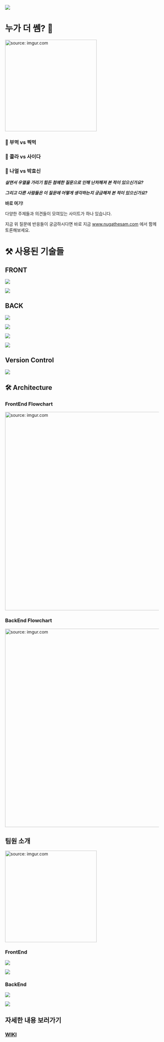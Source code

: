 ![](https://img.shields.io/badge/PROJECT-nugathesam-f20505?style=for-the-badge)

# 누가 더 쎔? 🥊 

<img src="https://i.imgur.com/wpymxWm.png" title="source: imgur.com" width="300" />

### 🔹 부먹 vs 찍먹 

### 🔸 콜라 vs 사이다

### 🔹 나얼 vs 박효신


***살면서 우열을 가리기 힘든 첨예한 질문으로 인해 난처해져 본 적이 있으신가요?***

***그리고 다른 사람들은 이 질문에 어떻게 생각하는지 궁금해져 본 적이 있으신가요?***

**바로 여기!** 

다양한 주제들과 의견들이 모여있는 사이트가 하나 있습니다.

지금 위 질문에 반응들이 궁금하시다면 바로 지금 www.nugathesam.com 에서 함께 토론해보세요.


# ⚒️ 사용된 기술들

## FRONT

![](https://img.shields.io/badge/frontend-React-039be5?style=for-the-badge&logo=react)

![](https://img.shields.io/badge/frontend-React_Hooks-039be5?style=for-the-badge&logo=react)

## BACK

![](https://img.shields.io/badge/backend-node.js-338a3e?style=for-the-badge&logo=node.js)

![](https://img.shields.io/badge/backend-express-ffa040?style=for-the-badge&logo=express)

![](https://img.shields.io/badge/backend-sequelize-0d47a1?style=for-the-badge&logo=sequelize)

![](https://img.shields.io/badge/backend-mysql-00acc1?style=for-the-badge&logo=mysql)

## Version Control

![](https://img.shields.io/badge/version_control-github-0d47a1?style=for-the-badge&logo=github)

## 🛠 Architecture

### FrontEnd Flowchart

<img src="https://i.imgur.com/KD2hpFh.png" title="source: imgur.com"  width="650px"/>

### BackEnd Flowchart

<img src="https://i.imgur.com/7unMoWM.png" title="source: imgur.com" width="650px" />



##  팀원 소개

<img src="https://i.imgur.com/bc0uMRF.jpg" title="source: imgur.com" width="300px" />

### FrontEnd

![](https://img.shields.io/badge/frontend-김창민-ffbcaf?style=for-the-badge)

![](https://img.shields.io/badge/frontend-이상권-ffbcaf?style=for-the-badge)

### BackEnd

![](https://img.shields.io/badge/backend-박지상-80e27e?style=for-the-badge)

![](https://img.shields.io/badge/backend-김제현-80e27e?style=for-the-badge)


## 자세한 내용 보러가기

### [WIKI](https://github.com/codestates/nuga-the-sam-client/wiki)
